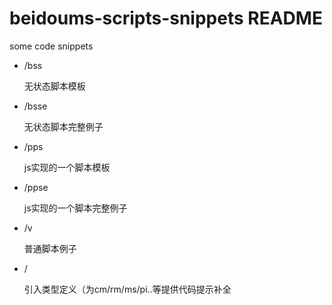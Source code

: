 # beidoums-scripts-snippets README

some code snippets

- /bss

  无状态脚本模板
- /bsse

  无状态脚本完整例子
- /pps

  js实现的一个脚本模板
- /ppse

  js实现的一个脚本完整例子
- /v

  普通脚本例子
- /

  引入类型定义（为cm/rm/ms/pi..等提供代码提示补全